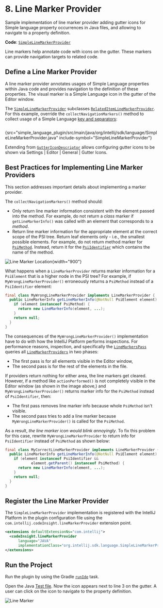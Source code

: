 # 8. Line Marker Provider

<!-- Copyright 2000-2023 JetBrains s.r.o. and contributors. Use of this source code is governed by the Apache 2.0 license. -->

<link-summary>Sample implementation of line marker provider adding gutter icons for Simple language property occurrences in Java files, and allowing to navigate to a property definition.</link-summary>

<tldr>

**Code**: [`SimpleLineMarkerProvider`](%gh-sdk-samples%/simple_language_plugin/src/main/java/org/intellij/sdk/language/SimpleLineMarkerProvider.java)

</tldr>

<include from="language_and_filetype.md" element-id="custom_language_tutorial_header"></include>

Line markers help annotate code with icons on the gutter.
These markers can provide navigation targets to related code.

## Define a Line Marker Provider

A line marker provider annotates usages of Simple Language properties within Java code and provides navigation to the definition of these properties.
The visual marker is a Simple Language icon in the gutter of the Editor window.

The [`SimpleLineMarkerProvider`](%gh-sdk-samples%/simple_language_plugin/src/main/java/org/intellij/sdk/language/SimpleLineMarkerProvider.java) subclasses [`RelatedItemLineMarkerProvider`](%gh-ic%/platform/lang-api/src/com/intellij/codeInsight/daemon/RelatedItemLineMarkerProvider.java).
For this example, override the `collectNavigationMarkers()` method to collect usage of a Simple Language [key and separators](language_and_filetype.md#define-the-language):

```java
```
{src="simple_language_plugin/src/main/java/org/intellij/sdk/language/SimpleLineMarkerProvider.java" include-symbol="SimpleLineMarkerProvider"}

Extending from [`GutterIconDescriptor`](%gh-ic%/platform/lang-api/src/com/intellij/codeInsight/daemon/GutterIconDescriptor.java) allows configuring gutter icons to be shown via <ui-path>Settings | Editor | General | Gutter Icons</ui-path>.

## Best Practices for Implementing Line Marker Providers

This section addresses important details about implementing a marker provider.

The `collectNavigationMarkers()` method should:
* Only return line marker information consistent with the element passed into the method.
  For example, do not return a _class_ marker if `getLineMarkerInfo()` was called with an element that corresponds to a _method_.
* Return line marker information for the appropriate element at the correct scope of the PSI tree.
  Return leaf elements only - i.e., the smallest possible elements.
  For example, do not return method marker for [`PsiMethod`](%gh-ic%/java/java-psi-api/src/com/intellij/psi/PsiMethod.java).
  Instead, return it for the [`PsiIdentifier`](%gh-ic%/java/java-psi-api/src/com/intellij/psi/PsiIdentifier.java) which contains the name of the method.

![Line Marker Location](line_marker_location.png){width="900"}

What happens when a `LineMarkerProvider` returns marker information for a `PsiElement` that is a higher node in the PSI tree?
For example, if `MyWrongLineMarkerProvider()` erroneously returns a `PsiMethod` instead of a `PsiIdentifier` element:

```java
final class MyWrongLineMarkerProvider implements LineMarkerProvider {
  public LineMarkerInfo getLineMarkerInfo(@NotNull PsiElement element) {
    if (element instanceof PsiMethod) {
      return new LineMarkerInfo(element, ...);
    }
    return null;
  }
}
```

The consequences of the `MyWrongLineMarkerProvider()` implementation have to do with how the IntelliJ Platform performs inspections.
For performance reasons, inspection, and specifically the [`LineMarkersPass`](%gh-ic%/platform/lang-impl/src/com/intellij/codeInsight/daemon/impl/LineMarkersPass.java) queries all [`LineMarkerProviders`](%gh-ic%/platform/lang-api/src/com/intellij/codeInsight/daemon/LineMarkerProviders.java) in two phases:
* The first pass is for all elements visible in the Editor window,
* The second pass is for the rest of the elements in the file.

If providers return nothing for either area, the line markers get cleared.
However, if a method like `actionPerformed()` is not completely visible in the Editor window (as shown in the image above,) and `MyWrongLineMarkerProvider()` returns marker info for the `PsiMethod` instead of `PsiIdentifier`, then:
* The first pass removes line marker info because whole `PsiMethod` isn't visible.
* The second pass tries to add a line marker because `MyWrongLineMarkerProvider()` is called for the `PsiMethod`.

As a result, _the line marker icon would blink annoyingly_.
To fix this problem for this case, rewrite `MyWrongLineMarkerProvider` to return info for `PsiIdentifier` instead of `PsiMethod` as shown below:

```java
final class MyCorrectLineMarkerProvider implements LineMarkerProvider {
  public LineMarkerInfo getLineMarkerInfo(@NotNull PsiElement element) {
    if (element instanceof PsiIdentifier &&
            element.getParent() instanceof PsiMethod) {
      return new LineMarkerInfo(element, ...);
    }
    return null;
  }
}
```

## Register the Line Marker Provider

The `SimpleLineMarkerProvider` implementation is registered with the IntelliJ Platform in the plugin configuration file using the `com.intellij.codeInsight.lineMarkerProvider` extension point.

```xml
<extensions defaultExtensionNs="com.intellij">
  <codeInsight.lineMarkerProvider
      language="JAVA"
      implementationClass="org.intellij.sdk.language.SimpleLineMarkerProvider"/>
</extensions>
```

## Run the Project

Run the plugin by using the Gradle [`runIde`](creating_plugin_project.md#running-a-plugin-with-the-runide-gradle-task) task.

Open the Java [Test file](annotator.md#run-the-project).
Now the icon appears next to line 3 on the gutter.
A user can click on the icon to navigate to the property definition.

![Line Marker](line_marker.png)
